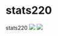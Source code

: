 # stats220
stats220
![](https://encrypted-tbn0.gstatic.com/images?q=tbn:ANd9GcRFU7U2h0umyF0P6E_yhTX45sGgPEQAbGaJ4g&usqp=CAU)
![](https://encrypted-tbn0.gstatic.com/images?q=tbn:ANd9GcQE_Ys-x5FejCwJpsdqXPRgriNYXj7N3w_yFmAcMdB8eFLXoejSDqyd-lQOTzc66RFG22Q&usqp=CAU)

